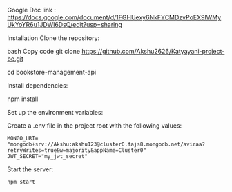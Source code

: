 Google Doc link : https://docs.google.com/document/d/1FGHUexy6NkFYCMDzvPoEX9lWMyUkYoYR6u1JDWl6DsQ/edit?usp=sharing



Installation
Clone the repository:

bash
Copy code
git clone https://github.com/Akshu2626/Katyayani-project-be.git

cd bookstore-management-api

Install dependencies:

npm install

Set up the environment variables:

Create a .env file in the project root with the following values:

```
MONGO_URI= "mongodb+srv://Akshu:akshu123@cluster0.fajs8.mongodb.net/aviraa?retryWrites=true&w=majority&appName=Cluster0"
JWT_SECRET="my_jwt_secret"
```

Start the server:

```npm start```
